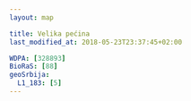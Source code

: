 ```yaml
---
layout: map

title: Velika pećina
last_modified_at: 2018-05-23T23:37:45+02:00

WDPA: [328893]
BioRaS: [88]
geoSrbija:
  L1_183: [5]
---
```

